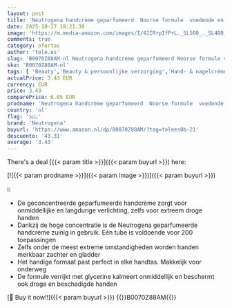 ```yaml
---
layout: post
title: 'Neutrogena handcrème geparfumeerd  Noorse formule  voedende en beschermende vochtinbrengende crème voor droge en beschadigde handen  1 x 50 ml'
date: 2025-10-27 18:21:39
image: 'https://m.media-amazon.com/images/I/41IR+pIfP+L._SL500_._SL400_.jpg'
comments: true
category: ofertas
author: 'tole.es'
slug: 'B0070Z88AM-nl Neutrogena handcrème geparfumeerd Noorse formule voedende...'
sku: 'B0070Z88AM-nl'
tags: [ 'Beauty','Beauty & persoonlijke verzorging','Hand- & nagelcrèmes','Hand- & voetverzorgingsproducten','Manicure- & pedicureproducten','neutrogena','🇳🇱', ]
actualPrice: 3.43 EUR
currency: EUR
price: 3.43
comparePrice: 6.05 EUR
prodname: 'Neutrogena handcrème geparfumeerd  Noorse formule  voedende en beschermende vochtinbrengende crème voor droge en beschadigde handen  1 x 50 ml'
country: 'nl'
flag: '🇳🇱'
brand: 'Neutrogena'
buyurl: 'https://www.amazon.nl/dp/B0070Z88AM/?tag=tolees0b-21'
descuento: '43.31'
average: '3.43'
---
```


There's a deal [{{< param title >}}]({{< param buyurl >}})  here:

[![{{< param prodname >}}]({{< param image >}})]({{< param buyurl >}})

ℹ️:

- De geconcentreerde geparfumeerde handcrème zorgt voor onmiddellijke en langdurige verlichting, zelfs voor extreem droge handen
- Dankzij de hoge concentratie is de Neutrogena geparfumeerde handcrème zuinig in gebruik. Eén tube is voldoende voor 200 toepassingen
- Zelfs onder de meest extreme omstandigheden worden handen merkbaar zachter en gladder
- Het handige formaat past perfect in elke handtas. Makkelijk voor onderweg
- De formule verrijkt met glycerine kalmeert onmiddellijk en beschermt ook droge en beschadigde handen

[🛒 Buy it now!!]({{< param buyurl >}})
{{<world>}}B0070Z88AM{{</world>}}
